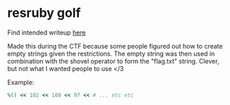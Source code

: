 # resruby golf

Find intended writeup [here](../resruby/README.md)

Made this during the CTF because some people figured out how to create empty strings given the restrictions. The empty string was then used
in combination with the shovel operator to form the "flag.txt" string. Clever, but not what I wanted people to use </3

Example:

```rb
%() << 102 << 108 << 97 << # ... etc etc
```
